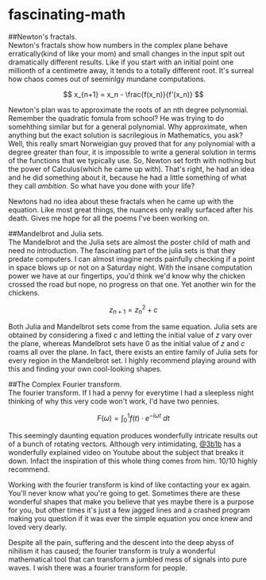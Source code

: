 # fascinating-math

##Newton's fractals.  
Newton's fractals show how numbers in the complex plane behave erratically(kind of like your mom) and small changes in the input spit out dramatically different results. Like if you start with an initial point one millionth of a centimetre away, it tends to a totally different root. It's surreal how chaos comes out of seeminlgy mundane computations.   

$$
x_{n+1} = x_n - \frac{f(x_n)}{f'(x_n)}
$$

Newton's plan was to approximate the roots of an nth degree polynomial. Remember the quadratic fomula from school? He was trying to do somehthing similar but for a general polynomial. Why approximate, when anything but the exact solution is sacrilegious in Mathematics, you ask? Well, this really smart Norweigian guy proved that for any polynomial with a degree greater than four, it is impossible to write a general solution in terms of the functions that we typically use. So, Newton set forth with nothing but the power of Calculus(which he came up with). That's right, he had an idea and he did something about it, because he had a little something of what they call _ambition_. So what have you done with your life?   
   
Newtons had no idea about these fractals when he came up with the equation. Like most great things, the nuances only really surfaced after his death. Gives me hope for all the poems I've been working on.   

##Mandelbrot and Julia sets.  
The Mandelbrot and the Julia sets are almost the poster child of math and need no introduction. The fascinating part of the julia sets is that they predate computers. I can almost imagine nerds painfully checking if a point in space blows up or not on a Saturday night. With the insane computation power we have at our fingertips, you'd think we'd know why the chicken crossed the road but nope, no progress on that one. Yet another win for the chickens.

$$
z_{n+1} = z_n^2 + c
$$

Both Julia and Mandelbrot sets come from the same equation. Julia sets are obtained by considering a fixed $c$ and letting the initial value of $z$ vary over the plane, whereas Mandelbrot sets have $0$ as the initial value of $z$ and $c$ roams all over the plane. In fact, there exists an entire family of Julia sets for every region in the Mandelbrot set. I highly recommend playing around with this and finding your own cool-looking shapes.   

##The Complex Fourier transform.   
The fourier transform. If I had a penny for everytime I had a sleepless night thinking of why this very code won't work, I'd have two pennies.  

$$
F(\omega) = \int_{0}^{1} f(t) \cdot e^{-i\omega t} \ dt
$$

This seemingly daunting equation produces wonderfully intricate results out of a bunch of rotating vectors. Although very intimidating, [@3b1b](https://github.com/3b1b) has a wonderfully explained video on Youtube about the subject that breaks it down. Infact the inspiration of this whole thing comes from him. 10/10 highly recommend. 

Working with the fourier transform is kind of like contacting your ex again. You'll never know what you're going to get. Sometimes there are these wonderful shapes that make you believe that yes maybe there is a purpose for you, but other times it's just a few jagged lines and a crashed program making you question if it was ever the simple equation you once knew and loved very dearly. 
    
Despite all the pain, suffering and the descent into the deep abyss of nihilism it has caused; the fourier transform is truly a wonderful mathematical tool that can transform a jumbled mess of signals into pure waves. I wish there was a fourier transform for people.
